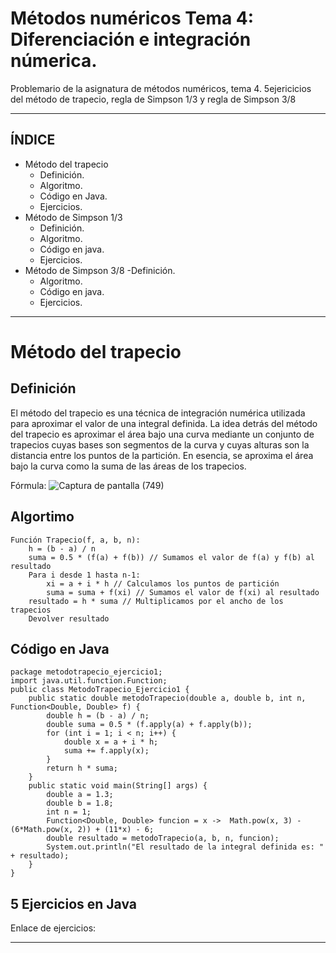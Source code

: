 # Métodos numéricos Tema 4: Diferenciación e integración númerica.
Problemario de la asignatura de métodos numéricos, tema 4. 5ejericicios del método de trapecio, regla de Simpson 1/3 y regla de Simpson 3/8

********************************************************************************************************************************************
## ÍNDICE
+ Método del trapecio
  - Definición.
  - Algoritmo.
  - Código en Java.
  - Ejercicios.
+ Método de Simpson 1/3
  - Definición.
  - Algoritmo.
  - Código en java.
  - Ejercicios.
+ Método de Simpson 3/8
  -Definición.
  - Algoritmo.
  - Código en java.
  - Ejercicios.
********************************************************************************************************************************************
# Método del trapecio
## Definición

El método del trapecio es una técnica de integración numérica utilizada para aproximar el valor de una integral definida. La idea detrás del método del trapecio es aproximar el área bajo una curva mediante un conjunto de trapecios cuyas bases son segmentos de la curva y cuyas alturas son la distancia entre los puntos de la partición. En esencia, se aproxima el área bajo la curva como la suma de las áreas de los trapecios.

Fórmula: ![Captura de pantalla (749)](https://github.com/AlanOrgazVillegas/MetodosNumericos_T4/assets/147757830/8de4aa6d-99a7-4d5a-a002-073596bfbe70)

## Algortimo
```
Función Trapecio(f, a, b, n):
    h = (b - a) / n
    suma = 0.5 * (f(a) + f(b)) // Sumamos el valor de f(a) y f(b) al resultado
    Para i desde 1 hasta n-1:
        xi = a + i * h // Calculamos los puntos de partición
        suma = suma + f(xi) // Sumamos el valor de f(xi) al resultado
    resultado = h * suma // Multiplicamos por el ancho de los trapecios
    Devolver resultado
```
## Código en Java

```
package metodotrapecio_ejercicio1;
import java.util.function.Function;
public class MetodoTrapecio_Ejercicio1 {
    public static double metodoTrapecio(double a, double b, int n, Function<Double, Double> f) {
        double h = (b - a) / n; 
        double suma = 0.5 * (f.apply(a) + f.apply(b)); 
        for (int i = 1; i < n; i++) {
            double x = a + i * h;
            suma += f.apply(x);
        }
        return h * suma;
    }
    public static void main(String[] args) {
        double a = 1.3; 
        double b = 1.8;
        int n = 1;
        Function<Double, Double> funcion = x ->  Math.pow(x, 3) - (6*Math.pow(x, 2)) + (11*x) - 6;
        double resultado = metodoTrapecio(a, b, n, funcion);
        System.out.println("El resultado de la integral definida es: " + resultado);
    }
}
```
## 5 Ejercicios en Java

Enlace de ejercicios: 

********************************************************************************************************************************************





